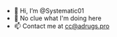 - 👋 Hi, I’m @Systematic01
- 👀 No clue what I'm doing here
- 📫 Contact me at cc@adrugs.pro

<!---
Teun0413/Teun0413 is a ✨ special ✨ repository because its `README.md` (this file) appears on your GitHub profile.
You can click the Preview link to take a look at your changes.
--->
